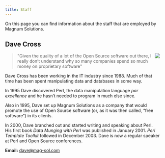 ```yaml
---
title: Staff
---
```


On this page you can find information about the staff that are employed
by Magnum Solutions.

## Dave Cross

<img style="float: right;" src="/assets/images/Dave.png">

> "Given the quality of a lot of the Open Source software out there, I really
> don’t understand why so many companies spend so much money on proprietary
> software"

Dave Cross has been working in the IT industry since 1988. Much of that time
has been spent manipulating data and databases in some way.

In 1995 Dave discovered Perl, the data manipulation language *par excellence*
and he hasn’t needed to program in much else since.

Also in 1995, Dave set up Magnum Solutions as a company that would promote the
use of Open Source software (or, as it was then called, “free software”) in
its clients.

In 2000, Dave branched out and started writing and speaking about Perl. His
first book *Data Munging with Perl* was published in January 2001. *Perl
Template Toolkit* followed in December 2003. Dave is now a regular speaker
at Perl and Open Source conferences.

**Email:** [dave@mag-sol.com](mailto:dave@mag-sol.com)
